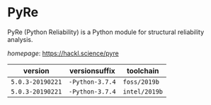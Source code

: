 # PyRe

PyRe (Python Reliability) is a Python module for structural reliability analysis.

*homepage*: <https://hackl.science/pyre>

version | versionsuffix | toolchain
--------|---------------|----------
``5.0.3-20190221`` | ``-Python-3.7.4`` | ``foss/2019b``
``5.0.3-20190221`` | ``-Python-3.7.4`` | ``intel/2019b``
